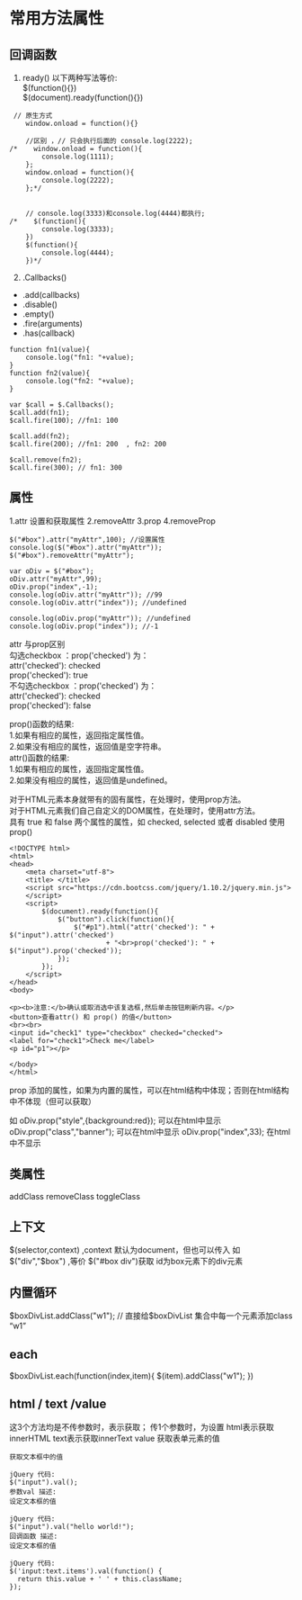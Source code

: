 # 常用方法属性

## 回调函数

1. ready()
    以下两种写法等价:  
    $(function(){})   
    $(document).ready(function(){})  
    
```
 // 原生方式
    window.onload = function(){}

    //区别 ，// 只会执行后面的 console.log(2222);
/*    window.onload = function(){
        console.log(1111);
    };
    window.onload = function(){
        console.log(2222);
    };*/


    // console.log(3333)和console.log(4444)都执行;
/*    $(function(){
        console.log(3333);
    })
    $(function(){
        console.log(4444);
    })*/
```

2. .Callbacks()

- .add(callbacks)
- .disable()
- .empty()
- .fire(arguments)
- .has(callback)


```
function fn1(value){
    console.log("fn1: "+value);
}
function fn2(value){
    console.log("fn2: "+value);
}

var $call = $.Callbacks();
$call.add(fn1);
$call.fire(100); //fn1: 100

$call.add(fn2);
$call.fire(200); //fn1: 200  , fn2: 200

$call.remove(fn2);
$call.fire(300); // fn1: 300
```

## 属性   

1.attr 设置和获取属性
2.removeAttr
3.prop 
4.removeProp 

```
$("#box").attr("myAttr",100); //设置属性
console.log($("#box").attr("myAttr"));
$("#box").removeAttr("myAttr");

var oDiv = $("#box");
oDiv.attr("myAttr",99);
oDiv.prop("index",-1);
console.log(oDiv.attr("myAttr")); //99
console.log(oDiv.attr("index")); //undefined

console.log(oDiv.prop("myAttr")); //undefined
console.log(oDiv.prop("index")); //-1
```

attr 与prop区别   
勾选checkbox ：prop('checked') 为：  
  attr('checked'): checked   
  prop('checked'): true  
不勾选checkbox ：prop('checked') 为：  
attr('checked'): checked   
prop('checked'): false   


prop()函数的结果:    
      1.如果有相应的属性，返回指定属性值。    
      2.如果没有相应的属性，返回值是空字符串。    
attr()函数的结果:    
      1.如果有相应的属性，返回指定属性值。   
      2.如果没有相应的属性，返回值是undefined。   

对于HTML元素本身就带有的固有属性，在处理时，使用prop方法。   
对于HTML元素我们自己自定义的DOM属性，在处理时，使用attr方法。   
具有 true 和 false 两个属性的属性，如 checked, selected 或者 disabled 使用prop()  

```
<!DOCTYPE html>
<html>
<head>
    <meta charset="utf-8">
    <title> </title>
    <script src="https://cdn.bootcss.com/jquery/1.10.2/jquery.min.js">
    </script>
    <script>
        $(document).ready(function(){
            $("button").click(function(){
                $("#p1").html("attr('checked'): " + $("input").attr('checked')
                        + "<br>prop('checked'): " + $("input").prop('checked'));
            });
        });
    </script>
</head>
<body>

<p><b>注意:</b>确认或取消选中该复选框,然后单击按钮刷新内容。</p>
<button>查看attr() 和 prop() 的值</button>
<br><br>
<input id="check1" type="checkbox" checked="checked">
<label for="check1">Check me</label>
<p id="p1"></p>

</body>
</html>
```

prop 
添加的属性，如果为内置的属性，可以在html结构中体现；否则在html结构中不体现（但可以获取）

如 oDiv.prop("style",{background:red});   可以在html中显示   
   oDiv.prop("class","banner");   可以在html中显示
    oDiv.prop("index",33);    在html中不显示


## 类属性
addClass
removeClass
toggleClass

## 上下文
$(selector,context) ,context 默认为document，但也可以传入
如 $("div","$box") ,等价 $("#box div")获取 id为box元素下的div元素

## 内置循环
 $boxDivList.addClass("w1"); // 直接给$boxDivList 集合中每一个元素添加class “w1”

## each

$boxDivList.each(function(index,item){
    $(item).addClass("w1");
})

## html / text /value
这3个方法均是不传参数时，表示获取；
传1个参数时，为设置
html表示获取innerHTML
text表示获取innerText
value 获取表单元素的值

```
获取文本框中的值

jQuery 代码:
$("input").val();
参数val 描述:
设定文本框的值

jQuery 代码:
$("input").val("hello world!");
回调函数 描述:
设定文本框的值

jQuery 代码:
$('input:text.items').val(function() {
  return this.value + ' ' + this.className;
});
```